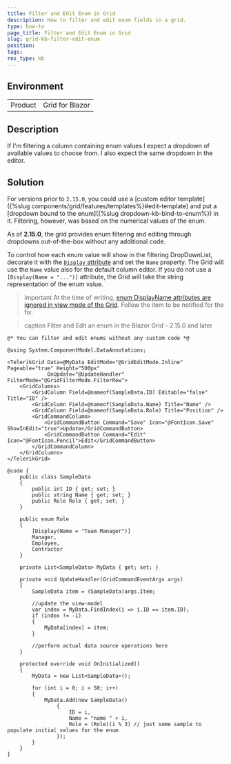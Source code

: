 ```yaml
---
title: Filter and Edit Enum in Grid
description: How to filter and edit enum fields in a grid.
type: how-to
page_title: Filter and Edit Enum in Grid
slug: grid-kb-filter-edit-enum
position: 
tags: 
res_type: kb
---
```


## Environment
<table>
	<tbody>
		<tr>
			<td>Product</td>
			<td>Grid for Blazor</td>
		</tr>
	</tbody>
</table>


## Description

If I'm filtering a column containing enum values I expect a dropdown of available values to choose from. I also expect the same dropdown in the editor.


## Solution

For versions prior to `2.15.0`, you could use a [custom editor template]({%slug components/grid/features/templates%}#edit-template) and put a [dropdown bound to the enum]({%slug dropdown-kb-bind-to-enum%}) in it. Filtering, however, was based on the numerical values of the enum.

As of **2.15.0**, the grid provides enum filtering and editing through dropdowns out-of-the-box without any additional code.

To control how each enum value will show in the filtering DropDownList, decorate it with the [`Display` attribute](https://learn.microsoft.com/en-us/dotnet/api/microsoft.openapi.attributes.displayattribute) and set the `Name` property. The Grid will use the `Name` value also for the default column editor. If you do not use a `[Display(Name = "...")]` attribute, the Grid will take the string representation of the enum value.

>important At the time of writing, [enum DisplayName attributes are ignored in view mode of the Grid](https://feedback.telerik.com/blazor/1521947-enum-displayname-attributes-are-ignored-in-view-mode-of-the-grid). Follow the item to be notified for the fix.

>caption Filter and Edit an enum in the Blazor Grid - 2.15.0 and later

````CSHTML
@* You can filter and edit enums without any custom code *@

@using System.ComponentModel.DataAnnotations;

<TelerikGrid Data=@MyData EditMode="@GridEditMode.Inline" Pageable="true" Height="500px"
             OnUpdate="@UpdateHandler" FilterMode="@GridFilterMode.FilterRow">
    <GridColumns>
        <GridColumn Field=@nameof(SampleData.ID) Editable="false" Title="ID" />
        <GridColumn Field=@nameof(SampleData.Name) Title="Name" />
        <GridColumn Field=@nameof(SampleData.Role) Title="Position" />
        <GridCommandColumn>
            <GridCommandButton Command="Save" Icon="@FontIcon.Save" ShowInEdit="true">Update</GridCommandButton>
            <GridCommandButton Command="Edit" Icon="@FontIcon.Pencil">Edit</GridCommandButton>
        </GridCommandColumn>
    </GridColumns>
</TelerikGrid>

@code {
    public class SampleData
    {
        public int ID { get; set; }
        public string Name { get; set; }
        public Role Role { get; set; }
    }

    public enum Role
    {
        [Display(Name = "Team Manager")]
        Manager,
        Employee,
        Contractor
    }

    private List<SampleData> MyData { get; set; }

    private void UpdateHandler(GridCommandEventArgs args)
    {
        SampleData item = (SampleData)args.Item;

        //update the view-model
        var index = MyData.FindIndex(i => i.ID == item.ID);
        if (index != -1)
        {
            MyData[index] = item;
        }

        //perform actual data source operations here
    }

    protected override void OnInitialized()
    {
        MyData = new List<SampleData>();

        for (int i = 0; i < 50; i++)
        {
            MyData.Add(new SampleData()
                {
                    ID = i,
                    Name = "name " + i,
                    Role = (Role)(i % 3) // just some sample to populate initial values for the enum
                });
        }
    }
}
````
